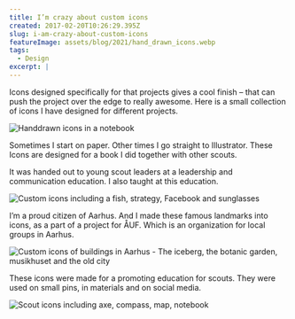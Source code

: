 ```yaml
---
title: I’m crazy about custom icons
created: 2017-02-20T10:26:29.395Z
slug: i-am-crazy-about-custom-icons
featureImage: assets/blog/2021/hand_drawn_icons.webp
tags:
  - Design
excerpt: |
---
```


Icons designed specifically for that projects gives a cool finish – that can push the project over the edge to really awesome. Here is a small collection of icons I have designed for different projects.

![Handdrawn icons in a notebook](/assets/blog/2021/hand_drawn_icons.webp)

Sometimes I start on paper. Other times I go straight to Illustrator. These Icons are designed for a book I did together with other scouts.

It was handed out to young scout leaders at a leadership and communication education. I also taught at this education.

<div class="multiply">
<img src="/assets/blog/2021/ULK_custom_icons.webp" alt="Custom icons including a fish, strategy, Facebook and sunglasses">
</div>

I’m a proud citizen of Aarhus. And I made these famous landmarks into icons, as a part of a project for ÅUF. Which is an organization for local groups in Aarhus.

<div class="multiply">
<img src="/assets/blog/2021/AAUF_aarhus_icons.webp" alt="Custom icons of buildings in Aarhus - The iceberg, the botanic garden, musikhuset and the old city">
</div>

These icons were made for a promoting education for scouts. They were used on small pins, in materials and on social media.

<div class="multiply">
<img src="/assets/blog/2021/Scout_icons.webp" alt="Scout icons including axe, compass, map, notebook">
</div>
